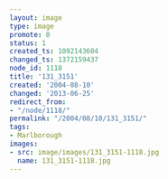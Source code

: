 ```yaml
---
layout: image
type: image
promote: 0
status: 1
created_ts: 1092143604
changed_ts: 1372159437
node_id: 1118
title: '131_3151'
created: '2004-08-10'
changed: '2013-06-25'
redirect_from:
- "/node/1118/"
permalink: "/2004/08/10/131_3151/"
tags:
- Marlborough
images:
- src: image/images/131_3151-1118.jpg
  name: 131_3151-1118.jpg
---
```


